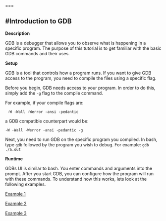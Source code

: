 ===

#Introduction to GDB
---

**Description**

GDB is a debugger that allows you to observe what is happening in a specific 
program. The purpose of this tutorial is to get familiar with the basic
GDB commands and their uses.

**Setup**

GDB is a tool that controls how a program runs. If you want to give GDB
access to the program, you need to compile the files using a specific flag.

Before you begin, GDB needs access to your program. In order to do this,
simply add the `-g` flag to the compile command.

For example, if your compile flags are:

` -W -Wall -Werror -ansi -pedantic`
 
a GDB compatible counterpart would be:

`-W -Wall -Werror -ansi -pedantic -g`

Next, you need to run GDB on the specific program you compiled. In bash,
type `gdb` followed by the program you wish to debug. 
For example: `gdb ./a.out`

**Runtime**

GDBs UI is similar to bash. You enter commands and arguments into the
prompt. After you start GDB, you can configure how the program will run with these
commands. To understand how this works, lets look at the following examples.

[Example 1](ex1/)

[Example 2](ex2/)

[Example 3](ex3/)
